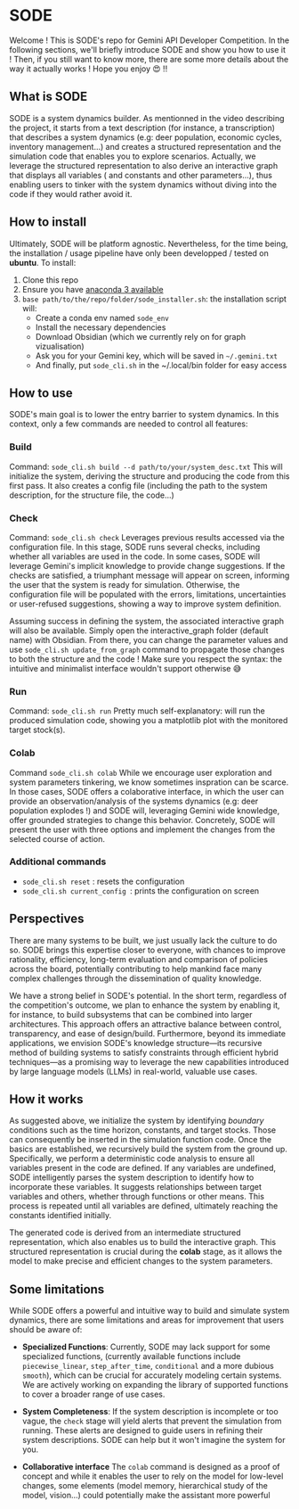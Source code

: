 # SODE 

Welcome ! This is SODE's repo for Gemini API Developer Competition. In the following sections, we'll briefly introduce SODE and show you how to use it ! 
Then, if you still want to know more, there are some more details about the way it actually works ! Hope you enjoy  :heart_eyes: !! 

## What is SODE 

SODE is a system dynamics builder. As mentionned in the video describing the project, it starts from a text description (for instance, a transcription) that describes a system dynamics (e.g: deer population, economic cycles, inventory management...) and creates a structured representation and the simulation code that enables you to explore scenarios. Actually, we leverage the structured representation to also derive an interactive graph that displays all variables ( and constants and other parameters...), thus enabling users to tinker with the system dynamics without diving into the code if they would rather avoid it.

## How to install 

Ultimately, SODE will be platform agnostic. Nevertheless, for the time being, the installation / usage pipeline have only been developped / tested on **ubuntu**. To install: 

1. Clone this repo  
2. Ensure you have [anaconda 3 available](https://docs.anaconda.com/anaconda/install/linux/) 
3. `base path/to/the/repo/folder/sode_installer.sh`: the installation script will:
    * Create a conda env named `sode_env`
    * Install the necessary dependencies
    * Download Obsidian (which we currently rely on for graph vizualisation)
    * Ask you for your Gemini key, which will be saved in `~/.gemini.txt` 
    * And finally, put `sode_cli.sh` in the ~/.local/bin folder for easy access 


## How to use 

SODE's main goal is to lower the entry barrier to system dynamics. In this context, only a few commands are needed to control all features: 

### Build 

Command: `sode_cli.sh build --d path/to/your/system_desc.txt`
This will initialize the system, deriving the structure and producing the code from this first pass. It also creates a config file (including the path to the system description, for the structure file, the code...)

### Check 

Command: `sode_cli.sh check`
Leverages previous results accessed via the configuration file. In this stage, SODE runs several checks, including whether all variables are used in the code. In some cases, SODE will leverage Gemini's implicit knowledge to provide change suggestions. If the checks are satisfied, a triumphant message will appear on screen, informing the user that the system is ready for simulation. 
Otherwise, the configuration file will be populated with the errors, limitations, uncertainties or user-refused suggestions, showing a way to improve system definition.  

Assuming success in defining the system, the associated interactive graph will also be available. Simply open the interactive_graph folder (default name) with Obsidian. From there, you can change the parameter values and use `sode_cli.sh update_from_graph` command to propagate those changes to both the structure and the code ! Make sure you respect the syntax: the intuitive and minimalist interface wouldn't support otherwise :sweat_smile: 


### Run 

Command: `sode_cli.sh run`
Pretty much self-explanatory: will run the produced simulation code, showing you a matplotlib plot with the monitored target stock(s). 

### Colab 

Command `sode_cli.sh colab`
While we encourage user exploration and system parameters tinkering, we know sometimes inspration can be scarce. In those cases, SODE offers a colaborative interface, in which the user can provide an observation/analysis of the systems dynamics (e.g: deer population explodes !) and SODE will, leveraging Gemini wide knowledge, offer grounded strategies to change this behavior. Concretely, SODE will present the user with three options and implement the changes from the selected course of action.  

### Additional commands 

* `sode_cli.sh reset` : resets the configuration 
* `sode_cli.sh current_config `: prints the configuration on screen 

## Perspectives

There are many systems to be built, we just usually lack the culture to do so. SODE brings this expertise closer to everyone, with chances to improve rationality, efficiency, long-term evaluation and comparison of policies across the board, potentially contributing to help mankind face many complex challenges through the dissemination of quality knowledge.    

We have a strong belief in SODE's potential. In the short term, regardless of the competition's outcome, we plan to enhance the system by enabling it, for instance, to build subsystems that can be combined into larger architectures. This approach offers an attractive balance between control, transparency, and ease of design/build. Furthermore, beyond its immediate applications, we envision SODE's knowledge structure—its recursive method of building systems to satisfy constraints through efficient hybrid techniques—as a promising way to leverage the new capabilities introduced by large language models (LLMs) in real-world, valuable use cases.

## How it works 

As suggested above, we initialize the system by identifying *boundary* conditions such as the time horizon, constants, and target stocks. Those can consequently be inserted in the simulation function code. Once the basics are established, we recursively build the system from the ground up. Specifically, we perform a deterministic code analysis to ensure all variables present in the code are defined. If any variables are undefined, SODE intelligently parses the system description to identify how to incorporate these variables. It suggests relationships between target variables and others, whether through functions or other means. This process is repeated until all variables are defined, ultimately reaching the constants identified initially.

The generated code is derived from an intermediate structured representation, which also enables us to build the interactive graph. This structured representation is crucial during the **colab** stage, as it allows the model to make precise and efficient changes to the system parameters.


## Some limitations 

While SODE offers a powerful and intuitive way to build and simulate system dynamics, there are some limitations and areas for improvement that users should be aware of:

* **Specialized Functions**: Currently, SODE may lack support for some specialized functions, (currently available functions include `piecewise_linear`, `step_after_time`, `conditional` and a more dubious `smooth`), which can be crucial for accurately modeling certain systems. We are actively working on expanding the library of supported functions to cover a broader range of use cases.

* **System Completeness**: If the system description is incomplete or too vague, the `check` stage will yield alerts that prevent the simulation from running. These alerts are designed to guide users in refining their system descriptions. SODE can help but it won't imagine the system for you. 

* **Collaborative interface** The `colab` command is designed as a proof of concept and while it enables the user to rely on the model for low-level changes, some elements (model memory, hierarchical study of the model, vision...) could potentially make the assistant more powerful 


